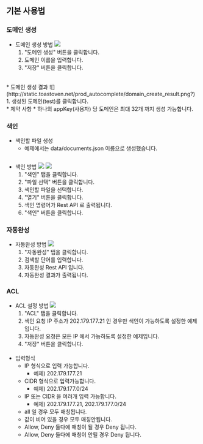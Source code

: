 ## 기본 사용법

### 도메인 생성
* 도메인 생성 방법
![](http://static.toastoven.net/prod_autocomplete/domain_create_procedure_01.png?)
  1. "도메인 생성" 버튼을 클릭합니다.
  2. 도메인 이름을 입력합니다.
  3. "저장" 버튼을 클릭합니다.
<br>
* 도메인 생성 결과
![](http://static.toastoven.net/prod_autocomplete/domain_create_result.png?)
  1. 생성된 도메인(test)를 클릭합니다.
<br>
* 제약 사항
  * 하나의 appKey(사용자) 당 도메인은 최대 32개 까지 생성 가능합니다.

### 색인
* 색인할 파일 생성
  * 예제에서는 data/documents.json 이름으로 생성했습니다.
  ``` json
  ```
* 색인 방법
![](http://static.toastoven.net/prod_autocomplete/indexing_procedure_01.png)
![](http://static.toastoven.net/prod_autocomplete/indexing_procedure_02.png??)
  1. "색인" 탭을 클릭합니다.
  2. "파일 선택" 버튼을 클릭합니다.
  3. 색인할 파일을 선택합니다.
  4. "열기" 버튼을 클릭합니다.  
  5. 색인 명령어가 Rest API 로 출력됩니다.
  6. "색인" 버튼을 클릭합니다.

### 자동완성
* 자동완성 방법
![](http://static.toastoven.net/prod_autocomplete/autocomplete_procedure.png?)
  1. "자동완성" 탭을 클릭합니다.
  2. 검색할 단어를 입력합니다.
  3. 자동완성 Rest API 입니다.
  4. 자동완성 결과가 출력됩니다.   

### ACL
* ACL 설정 방법
![](http://static.toastoven.net/prod_autocomplete/acl_procedure.png???)
  1. "ACL" 탭을 클릭합니다.
  2. 색인 요청 IP 주소가 202.179.177.21 인 경우만 색인이 가능하도록 설정한 예제입니다.
  3. 자동완성 요청은 모든 IP 에서 가능하도록 설정한 예제입니다.
  4. "저장" 버튼을 클릭합니다.  
  <br>
* 입력형식
    * IP 형식으로 입력 가능합니다.
      * 예제) 202.179.177.21
    * CIDR 형식으로 입력가능합니다.
      * 예제) 202.179.177.0/24
    * IP 또는 CIDR 을 여러개 입력 가능합니다.
      * 예제) 202.179.177.21, 202.179.177.0/24
    * all 일 경우 모두 매칭됩니다.
    * 값이 비어 있을 경우 모두 매칭안됩니다.  
  * Allow, Deny 둘다에 매칭이 될 경우 Deny 됩니다.
  * Allow, Deny 둘다에 매칭이 안될 경우 Deny 됩니다.  
